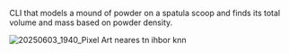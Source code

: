 CLI that models a mound of powder on a spatula scoop and finds its total volume and mass based on powder density.





![20250603_1940_Pixel Art neares tn ihbor knn](https://github.com/user-attachments/assets/999562a9-0dd3-4949-92f4-33239781fa30)
